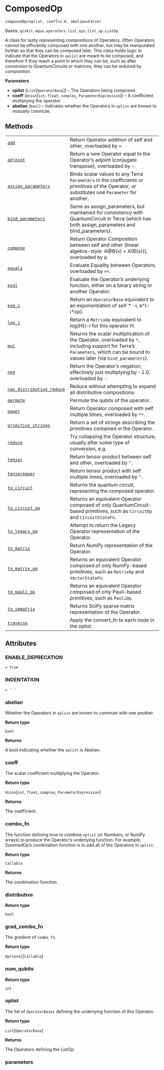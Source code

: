 # ComposedOp

<span id="undefined" />

`ComposedOp(oplist, coeff=1.0, abelian=False)`

Bases: `qiskit.aqua.operators.list_ops.list_op.ListOp`

A class for lazily representing compositions of Operators. Often Operators cannot be efficiently composed with one another, but may be manipulated further so that they can be composed later. This class holds logic to indicate that the Operators in `oplist` are meant to be composed, and therefore if they reach a point in which they can be, such as after conversion to QuantumCircuits or matrices, they can be reduced by composition.

**Parameters**

*   **oplist** (`List`\[`OperatorBase`]) – The Operators being composed.
*   **coeff** (`Union`\[`int`, `float`, `complex`, `ParameterExpression`]) – A coefficient multiplying the operator
*   **abelian** (`bool`) – Indicates whether the Operators in `oplist` are known to mutually commute.

## Methods

|                                                                                                                                                                                                                                      |                                                                                                                                                                               |
| ------------------------------------------------------------------------------------------------------------------------------------------------------------------------------------------------------------------------------------ | ----------------------------------------------------------------------------------------------------------------------------------------------------------------------------- |
| [`add`](qiskit.aqua.operators.list_ops.ComposedOp.add#qiskit.aqua.operators.list_ops.ComposedOp.add "qiskit.aqua.operators.list_ops.ComposedOp.add")                                                                                 | Return Operator addition of self and other, overloaded by `+`.                                                                                                                |
| [`adjoint`](qiskit.aqua.operators.list_ops.ComposedOp.adjoint#qiskit.aqua.operators.list_ops.ComposedOp.adjoint "qiskit.aqua.operators.list_ops.ComposedOp.adjoint")                                                                 | Return a new Operator equal to the Operator’s adjoint (conjugate transpose), overloaded by `~`.                                                                               |
| [`assign_parameters`](qiskit.aqua.operators.list_ops.ComposedOp.assign_parameters#qiskit.aqua.operators.list_ops.ComposedOp.assign_parameters "qiskit.aqua.operators.list_ops.ComposedOp.assign_parameters")                         | Binds scalar values to any Terra `Parameters` in the coefficients or primitives of the Operator, or substitutes one `Parameter` for another.                                  |
| [`bind_parameters`](qiskit.aqua.operators.list_ops.ComposedOp.bind_parameters#qiskit.aqua.operators.list_ops.ComposedOp.bind_parameters "qiskit.aqua.operators.list_ops.ComposedOp.bind_parameters")                                 | Same as assign\_parameters, but maintained for consistency with QuantumCircuit in Terra (which has both assign\_parameters and bind\_parameters).                             |
| [`compose`](qiskit.aqua.operators.list_ops.ComposedOp.compose#qiskit.aqua.operators.list_ops.ComposedOp.compose "qiskit.aqua.operators.list_ops.ComposedOp.compose")                                                                 | Return Operator Composition between self and other (linear algebra-style: A\@B(x) = A(B(x))), overloaded by `@`.                                                              |
| [`equals`](qiskit.aqua.operators.list_ops.ComposedOp.equals#qiskit.aqua.operators.list_ops.ComposedOp.equals "qiskit.aqua.operators.list_ops.ComposedOp.equals")                                                                     | Evaluate Equality between Operators, overloaded by `==`.                                                                                                                      |
| [`eval`](qiskit.aqua.operators.list_ops.ComposedOp.eval#qiskit.aqua.operators.list_ops.ComposedOp.eval "qiskit.aqua.operators.list_ops.ComposedOp.eval")                                                                             | Evaluate the Operator’s underlying function, either on a binary string or another Operator.                                                                                   |
| [`exp_i`](qiskit.aqua.operators.list_ops.ComposedOp.exp_i#qiskit.aqua.operators.list_ops.ComposedOp.exp_i "qiskit.aqua.operators.list_ops.ComposedOp.exp_i")                                                                         | Return an `OperatorBase` equivalent to an exponentiation of self \* -i, e^(-i\*op).                                                                                           |
| [`log_i`](qiskit.aqua.operators.list_ops.ComposedOp.log_i#qiskit.aqua.operators.list_ops.ComposedOp.log_i "qiskit.aqua.operators.list_ops.ComposedOp.log_i")                                                                         | Return a `MatrixOp` equivalent to log(H)/-i for this operator H.                                                                                                              |
| [`mul`](qiskit.aqua.operators.list_ops.ComposedOp.mul#qiskit.aqua.operators.list_ops.ComposedOp.mul "qiskit.aqua.operators.list_ops.ComposedOp.mul")                                                                                 | Returns the scalar multiplication of the Operator, overloaded by `*`, including support for Terra’s `Parameters`, which can be bound to values later (via `bind_parameters`). |
| [`neg`](qiskit.aqua.operators.list_ops.ComposedOp.neg#qiskit.aqua.operators.list_ops.ComposedOp.neg "qiskit.aqua.operators.list_ops.ComposedOp.neg")                                                                                 | Return the Operator’s negation, effectively just multiplying by -1.0, overloaded by `-`.                                                                                      |
| [`non_distributive_reduce`](qiskit.aqua.operators.list_ops.ComposedOp.non_distributive_reduce#qiskit.aqua.operators.list_ops.ComposedOp.non_distributive_reduce "qiskit.aqua.operators.list_ops.ComposedOp.non_distributive_reduce") | Reduce without attempting to expand all distributive compositions.                                                                                                            |
| [`permute`](qiskit.aqua.operators.list_ops.ComposedOp.permute#qiskit.aqua.operators.list_ops.ComposedOp.permute "qiskit.aqua.operators.list_ops.ComposedOp.permute")                                                                 | Permute the qubits of the operator.                                                                                                                                           |
| [`power`](qiskit.aqua.operators.list_ops.ComposedOp.power#qiskit.aqua.operators.list_ops.ComposedOp.power "qiskit.aqua.operators.list_ops.ComposedOp.power")                                                                         | Return Operator composed with self multiple times, overloaded by `**`.                                                                                                        |
| [`primitive_strings`](qiskit.aqua.operators.list_ops.ComposedOp.primitive_strings#qiskit.aqua.operators.list_ops.ComposedOp.primitive_strings "qiskit.aqua.operators.list_ops.ComposedOp.primitive_strings")                         | Return a set of strings describing the primitives contained in the Operator.                                                                                                  |
| [`reduce`](qiskit.aqua.operators.list_ops.ComposedOp.reduce#qiskit.aqua.operators.list_ops.ComposedOp.reduce "qiskit.aqua.operators.list_ops.ComposedOp.reduce")                                                                     | Try collapsing the Operator structure, usually after some type of conversion, e.g.                                                                                            |
| [`tensor`](qiskit.aqua.operators.list_ops.ComposedOp.tensor#qiskit.aqua.operators.list_ops.ComposedOp.tensor "qiskit.aqua.operators.list_ops.ComposedOp.tensor")                                                                     | Return tensor product between self and other, overloaded by `^`.                                                                                                              |
| [`tensorpower`](qiskit.aqua.operators.list_ops.ComposedOp.tensorpower#qiskit.aqua.operators.list_ops.ComposedOp.tensorpower "qiskit.aqua.operators.list_ops.ComposedOp.tensorpower")                                                 | Return tensor product with self multiple times, overloaded by `^`.                                                                                                            |
| [`to_circuit`](qiskit.aqua.operators.list_ops.ComposedOp.to_circuit#qiskit.aqua.operators.list_ops.ComposedOp.to_circuit "qiskit.aqua.operators.list_ops.ComposedOp.to_circuit")                                                     | Returns the quantum circuit, representing the composed operator.                                                                                                              |
| [`to_circuit_op`](qiskit.aqua.operators.list_ops.ComposedOp.to_circuit_op#qiskit.aqua.operators.list_ops.ComposedOp.to_circuit_op "qiskit.aqua.operators.list_ops.ComposedOp.to_circuit_op")                                         | Returns an equivalent Operator composed of only QuantumCircuit-based primitives, such as `CircuitOp` and `CircuitStateFn`.                                                    |
| [`to_legacy_op`](qiskit.aqua.operators.list_ops.ComposedOp.to_legacy_op#qiskit.aqua.operators.list_ops.ComposedOp.to_legacy_op "qiskit.aqua.operators.list_ops.ComposedOp.to_legacy_op")                                             | Attempt to return the Legacy Operator representation of the Operator.                                                                                                         |
| [`to_matrix`](qiskit.aqua.operators.list_ops.ComposedOp.to_matrix#qiskit.aqua.operators.list_ops.ComposedOp.to_matrix "qiskit.aqua.operators.list_ops.ComposedOp.to_matrix")                                                         | Return NumPy representation of the Operator.                                                                                                                                  |
| [`to_matrix_op`](qiskit.aqua.operators.list_ops.ComposedOp.to_matrix_op#qiskit.aqua.operators.list_ops.ComposedOp.to_matrix_op "qiskit.aqua.operators.list_ops.ComposedOp.to_matrix_op")                                             | Returns an equivalent Operator composed of only NumPy-based primitives, such as `MatrixOp` and `VectorStateFn`.                                                               |
| [`to_pauli_op`](qiskit.aqua.operators.list_ops.ComposedOp.to_pauli_op#qiskit.aqua.operators.list_ops.ComposedOp.to_pauli_op "qiskit.aqua.operators.list_ops.ComposedOp.to_pauli_op")                                                 | Returns an equivalent Operator composed of only Pauli-based primitives, such as `PauliOp`.                                                                                    |
| [`to_spmatrix`](qiskit.aqua.operators.list_ops.ComposedOp.to_spmatrix#qiskit.aqua.operators.list_ops.ComposedOp.to_spmatrix "qiskit.aqua.operators.list_ops.ComposedOp.to_spmatrix")                                                 | Returns SciPy sparse matrix representation of the Operator.                                                                                                                   |
| [`traverse`](qiskit.aqua.operators.list_ops.ComposedOp.traverse#qiskit.aqua.operators.list_ops.ComposedOp.traverse "qiskit.aqua.operators.list_ops.ComposedOp.traverse")                                                             | Apply the convert\_fn to each node in the oplist.                                                                                                                             |

## Attributes

<span id="undefined" />

### ENABLE\_DEPRECATION

`= True`

<span id="undefined" />

### INDENTATION

`= ' '`

<span id="undefined" />

### abelian

Whether the Operators in `oplist` are known to commute with one another.

**Return type**

`bool`

**Returns**

A bool indicating whether the `oplist` is Abelian.

<span id="undefined" />

### coeff

The scalar coefficient multiplying the Operator.

**Return type**

`Union`\[`int`, `float`, `complex`, `ParameterExpression`]

**Returns**

The coefficient.

<span id="undefined" />

### combo\_fn

The function defining how to combine `oplist` (or Numbers, or NumPy arrays) to produce the Operator’s underlying function. For example, SummedOp’s combination function is to add all of the Operators in `oplist`.

**Return type**

`Callable`

**Returns**

The combination function.

<span id="undefined" />

### distributive

**Return type**

`bool`

<span id="undefined" />

### grad\_combo\_fn

The gradient of `combo_fn`.

**Return type**

`Optional`\[`Callable`]

<span id="undefined" />

### num\_qubits

**Return type**

`int`

<span id="undefined" />

### oplist

The list of `OperatorBases` defining the underlying function of this Operator.

**Return type**

`List`\[`OperatorBase`]

**Returns**

The Operators defining the ListOp

<span id="undefined" />

### parameters

